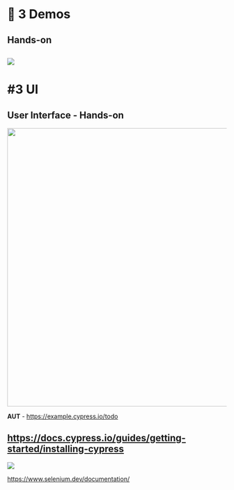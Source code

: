 # 💪 3 Demos

Hands-on 
--
[![](https://martinfowler.com/bliki/images/testPyramid/test-pyramid.png)](https://martinfowler.com/bliki/TestPyramid.html)
---

# #3 UI

User Interface - Hands-on
--
<img src="https://www.cypress.io/_astro/navbar-brand.D87396b0.svg" width="640px">

**AUT** - https://example.cypress.io/todo

https://docs.cypress.io/guides/getting-started/installing-cypress
--
[![](https://upload.wikimedia.org/wikipedia/commons/thumb/9/9f/Selenium_logo.svg/640px-Selenium_logo.svg.png)](https://en.m.wikipedia.org/wiki/File:Selenium_logo.svg)

https://www.selenium.dev/documentation/